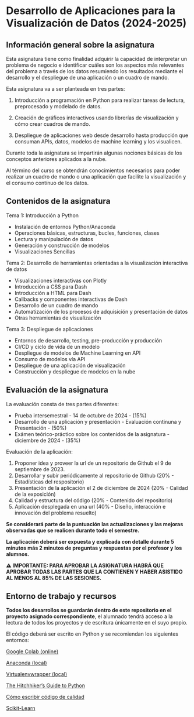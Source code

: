 # Desarrollo de Aplicaciones para la Visualización de Datos (2024-2025)

## Información general sobre la asignatura

Esta asignatura tiene como finalidad adquirir la capacidad de interpretar un problema de negocio e identificar cuáles son los aspectos más
relevantes del problema a través de los datos resumiendo los resultados mediante el desarrollo y el despliegue de una aplicación o un
cuadro de mando.

Esta asignatura va a ser planteada en tres partes: 

1. Introducción a programación en Python para realizar tareas de lectura, preprocesado y modelado de datos. 

2. Creación de gráficos interactivos usando librerías de visualización y cómo crear cuadros de mando.

3. Despliegue de aplicaciones web desde desarrollo hasta producción que consuman APIs, datos, modelos de machine learning y los visualicen.

Durante toda la asignatura se impartirán algunas nociones básicas de los conceptos anteriores aplicados a la nube.

Al término del curso se obtendrán conocimientos necesarios para poder realizar un cuadro de mando o una aplicación que facilite la visualización y el consumo contínuo de los datos.

## Contenidos de la asignatura

Tema 1: Introducción a Python
* Instalación de entornos Python/Anaconda
* Operaciones básicas, estructuras, bucles, funciones, clases
* Lectura y manipulación de datos
* Generación y construcción de modelos
* Visualizaciones Sencillas

Tema 2: Desarrollo de herramientas orientadas a la visualización interactiva de datos
* Visualizaciones interactivas con Plotly
* Introducción a CSS para Dash
* Introducción a HTML para Dash
* Callbacks y componentes interactivas de Dash
* Desarrollo de un cuadro de mando
* Automatización de los procesos de adquisición y presentación de datos
* Otras herramientas de visualización

Tema 3: Despliegue de aplicaciones
* Entornos de desarrollo, testing, pre-producción y producción
* CI/CD y ciclo de vida de un modelo
* Despliegue de modelos de Machine Learning en API
* Consumo de modelos vía API
* Despliegue de una aplicación de visualización
* Construcción y despliegue de modelos en la nube

## Evaluación de la asignatura 

La evaluación consta de tres partes diferentes:

* Prueba intersemestral - 14 de octubre de 2024 - (15%)
* Desarrollo de una aplicación y presentación - Evaluación continuna y Presentación - (50%)
* Exámen teórico-práctico sobre los contenidos de la asignatura - diciembre de 2024 - (35%)

Evaluación de la aplicación:

1. Proponer idea y proveer la url de un repositorio de Github el 9 de septiembre de 2023.
2. Desarrollar y subir periódicamente al repositorio de Github (20% - Estadísticas del respositorio)
3. Presentación de la aplicación el 2 de diciembre de 2024 (20% - Calidad de la exposición)
4. Calidad y estructura del código (20% - Contenido del repositorio) 
5. Aplicación desplegada en una url (40% - Diseño, interacción e innovación del problema resuelto)

__Se considerará parte de la puntuación las actualizaciones y las mejoras observadas que se realicen durante todo el semestre.__

__La aplicación deberá ser expuesta y explicada con detalle durante 5 minutos más 2 minutos de preguntas y respuestas por el profesor y los alumnos.__

__⚠️ IMPORTANTE: PARA APROBAR LA ASIGNATURA HABRÁ QUE APROBAR TODAS LAS PARTES QUE LA CONTIENEN Y HABER ASISTIDO AL MENOS AL 85% DE LAS SESIONES.__

## Entorno de trabajo y recursos

__Todos los desarrollos se guardarán dentro de este repositorio en el proyecto asignado correspondiente__, el alumnado tendrá acceso a la lectura de todos los proyectos y de escritura únicamente en el suyo propio.

El código deberá ser escrito en Python y se recomiendan los siguientes entornos:

[Google Colab (online)](https://colab.google/)

[Anaconda (local)](https://www.anaconda.com/products/individual-d)

[Virtualenvwrapper (local)](https://virtualenvwrapper.readthedocs.io/en/latest/)

[The Hitchhiker’s Guide to Python](https://docs.python-guide.org/)

[Cómo escribir código de calidad](https://docs.python-guide.org/#writing-great-python-code)

[Scikit-Learn](https://scikit-learn.org/stable/index.html)
 


